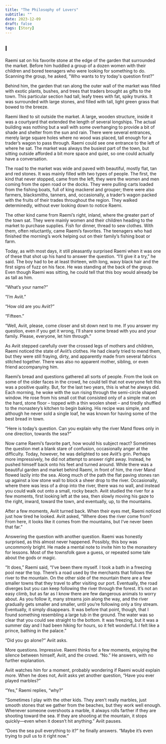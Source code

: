 ```yaml
---
title: "The Philosophy of Lovers"
subtitle: ""
date: 2023-12-09
draft: false
tags: [Story]
---
```


## I

Raemi sat on his favorite stone at the edge of the garden that surrounded the market. Before him huddled a group of a dozen women with their children and bored teenagers who were looking for something to do. Scanning the group, he asked, "Who wants to try today's question first?"

Behind him, the garden that ran along the outer wall of the market was filled with exotic plants, bushes, and trees that traders brought as gifts to the town. This particular section had tall, leafy trees with fat, spiky trunks. It was surrounded with large stones, and filled with tall, light green grass that bowed to the breeze.

Raemi liked to sit outside the market. A large, wooden structure, inside it was a courtyard that extended the length of several longships. The actual building was nothing but a wall with some overhanging to provide a bit of shade and shelter from the sun and rain. There were several entrances, merely large square holes where no wood was placed, tall enough for a trader’s wagon to pass through. Raemi could see one entrance to the left of where he sat. The market was always the busiest part of the town, but sitting outside afforded a bit more space and quiet, so one could actually have a conversation.

The road to the market was wide and paved with beautiful, mostly flat, tan and red stones. It was mainly filled with two types of people. The first, the kind that never stopped, came from the left, they were the women and men coming from the open road or the docks. They were pulling carts loaded from the fishing boats, full of king mackerel and grouper; there were also farmers, blacksmiths, tanners, and, occasionally, a trader’s wagon packed with the fruits of their trades throughout the region. They walked determinedly, without ever looking down to notice Raemi.

The other kind came from Raemi’s right, inland, where the greater part of the town sat. They were mainly women and their children heading to the market to purchase supplies. Fish for dinner, thread to sew clothes. With them, often reluctantly, came Raemi’s favorites. The teenagers who had finished the morning’s work helping out on their family’s fishing boat or farm.

Today, as with most days, it still pleasantly surprised Raemi when it was one of these that shot up his hand to answer the question. “I’ll give it a try,” he said. The boy had to be at least thirteen, with long, wavy black hair and the first signs of fuzz on his face. He was standing at the back of the group. Even though Raemi was sitting, he could tell that this boy would already be as tall as him.

“What’s your name?”

“I’m Aviit.”

“How old are you Aviit?”

“Fifteen.”

“Well, Aviit, please, come closer and sit down next to me. If you answer my question, even if you get it wrong, I’ll share some bread with you and your family. Please, everyone, let him through.”

As Aviit stepped carefully over the crossed legs of mothers and children, Raemi noticed the state of Aviit’s clothes. He had clearly tried to mend them, but they were still fraying, dirty, and apparently made from several fabrics stitched together. There was also no apparent mother, sibling, or even friend accompanying him.

Raemi’s bread and questions gathered all sorts of people. From the look on some of the older faces in the crowd, he could tell that not everyone felt this was a positive quality. But, for the last two years, this is what he always did. Each morning, he woke with the sun rising through the semi-circle shaped window. He rose from his small cot that consisted only of a simple mat on the hard, stone floor – topped with a thin woolen sheet – and tiredly shuffled to the monastery’s kitchen to begin baking. His recipe was simple, and although he never sold a single loaf, he was known for having some of the best bread in town.

“Here is today’s question. Can you explain why the river Mand flows only in one direction, towards the sea?”

Now came Raemi’s favorite part, how would his subject react? Sometimes the question met a blank stare of confusion, occasionally anger at the difficulty. Today, however, he was delighted to see Aviit’s grin. Perhaps more impressively, he did not attempt to answer right away. Instead, he pushed himself back onto his feet and turned around. While there was a beautiful garden and market behind Raemi, in front of him, the river Mand flowed lazily into the sea. Along much of the path the flat paving stones ran up against a low stone wall to block a sheer drop to the river. Occasionally, where there was less of a drop into the river, there was no wall, and instead you could walk out onto a small, rocky beach. Aviit studied the river for a few moments, first looking left at the sea, then slowly moving his gaze to the right, inward, toward the town, and eventually, up, to the mountains.

After a few moments, Aviit turned back. When their eyes met, Raemi noticed just how tired he looked. Aviit asked, “Where does the river come from? From here, it looks like it comes from the mountains, but I’ve never been that far.”

Answering the question with another question. Raemi was honestly surprised, as this almost never happened. Possibly, this boy was uncommonly bright. He made a mental note to invite him to the monastery for lessons. Most of the townsfolk gave a guess, or repeated some tale about the gods or magic.

“It does,” Raemi said, “I’ve been there myself. I took a bath in a freezing pool near the top. There’s a road used by the merchants that follows the river to the mountain. On the other side of the mountain there are a few smaller towns that they travel to after visiting our port. Eventually, the road diverges but you can keep following the river through the forest. It’s not an easy climb, but as far as I know there are few dangerous animals to worry about. As you follow it, many streams join along the way, and the river gradually gets smaller and smaller, until you’re following only a tiny stream. Eventually, it simply disappears. It was before that point, though, that I found something resembling a large tub in the ground. The water was so clear that you could see straight to the bottom. It was freezing, but it was a summer day and I had been hiking for hours, so it felt wonderful. I felt like a prince, bathing in the palace.”

“Did you go alone?” Aviit asks.

More questions. Impressive. Raemi thinks for a few moments, enjoying the silence between himself, Aviit, and the crowd. “No.” He answers, with no further explanation.

Aviit watches him for a moment, probably wondering if Raemi would explain more. When he does not, Aviit asks yet another question, “Have you ever played marbles?”

“Yes,” Raemi replies, “why?”

“Sometimes I play with the other kids. They aren’t really marbles, just smooth stones that we gather from the beaches, but they work well enough. Whenever someone overshoots a marble, it always rolls farther if they are shooting toward the sea. If they are shooting at the mountain, it stops quickly—even when it doesn’t hit anything.” Aviit pauses.

“Does the sea pull everything to it?” he finally answers. “Maybe it’s even trying to pull us to it right now.”

